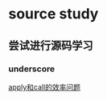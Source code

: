 # source study

## 尝试进行源码学习

### underscore
[apply和call的效率问题](http://blog.leanote.com/post/walkerking/apply%E5%92%8Ccall)
